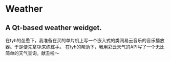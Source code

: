 # Weather
## A Qt-based weather weidget.
在tyh的怂恿下，我准备在买的单片机上写一个嵌入式的类网易云音乐的音乐播放器。于是便先拿Qt来练练手。
在tyh的帮助下，我用彩云天气的API写了一个无比简单的天气查询。献丑啦～
